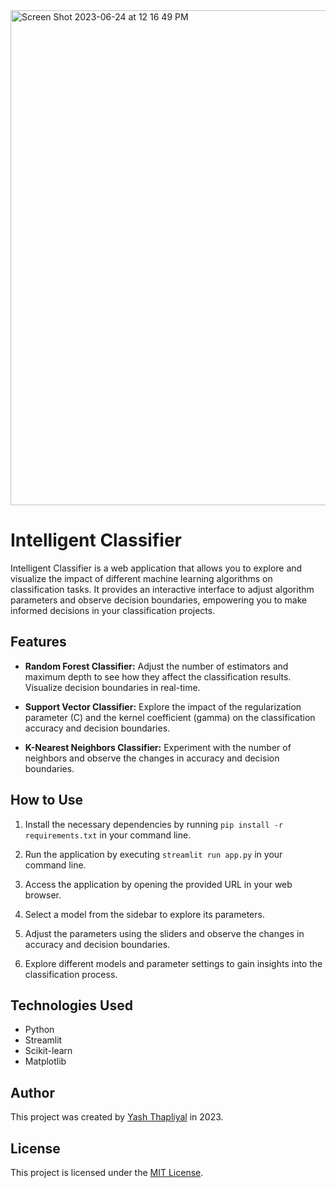 <img width="792" alt="Screen Shot 2023-06-24 at 12 16 49 PM" src="https://github.com/AlphaIdylSaythTG/SmartClassifier/assets/123337877/37454f8a-b911-42ef-9050-50dd767ada9b">

# Intelligent Classifier

Intelligent Classifier is a web application that allows you to explore and visualize the impact of different machine learning algorithms on classification tasks. It provides an interactive interface to adjust algorithm parameters and observe decision boundaries, empowering you to make informed decisions in your classification projects.

## Features

- **Random Forest Classifier:** Adjust the number of estimators and maximum depth to see how they affect the classification results. Visualize decision boundaries in real-time.

- **Support Vector Classifier:** Explore the impact of the regularization parameter (C) and the kernel coefficient (gamma) on the classification accuracy and decision boundaries.

- **K-Nearest Neighbors Classifier:** Experiment with the number of neighbors and observe the changes in accuracy and decision boundaries.

## How to Use

1. Install the necessary dependencies by running `pip install -r requirements.txt` in your command line.

2. Run the application by executing `streamlit run app.py` in your command line.

3. Access the application by opening the provided URL in your web browser.

4. Select a model from the sidebar to explore its parameters.

5. Adjust the parameters using the sliders and observe the changes in accuracy and decision boundaries.

6. Explore different models and parameter settings to gain insights into the classification process.

## Technologies Used

- Python
- Streamlit
- Scikit-learn
- Matplotlib

## Author

This project was created by [Yash Thapliyal](https://github.com/AlphaIdylSaythTG) in 2023.

## License

This project is licensed under the [MIT License](LICENSE).
